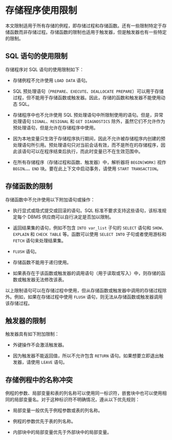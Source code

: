 # 存储程序使用限制 

本文限制适用于所有存储的例程，即存储过程和存储函数。还有一些限制特定于存储函数而非存储过程。存储函数的限制也适用于触发器，但是触发器也有一些特定的限制。

## SQL 语句的使用限制 

存储程序对 SQL 语句的使用限制如下：

* 存储例程不允许使用 `LOAD DATA` 语句。

* SQL 预处理语句（`PREPARE`、`EXECUTE`、`DEALLOCATE PREPARE`）可以用于存储过程，但不能用于存储函数或触发器。因此，存储的函数和触发器不能使用动态 SQL。

* 存储程序中也不允许使用 SQL 预处理语句中所限制使用的语句。但是，异常处理语句 `SIGNAL`、`RESIGNAL` 和 `GET DIAGNOSTICS` 除外，虽然它们不允许作为预处理语句，但是允许在存储程序中使用。

* 因为本地变量只生效于存储程序执行期间，因此不允许被存储程序内创建的预处理语句所引用。预处理语句只对当前会话有效，而不是所在的存储程序，因此该语句可以在程序结束后执行，而此时变量已不在生效范围中。

* 在所有存储程序（存储过程和函数、触发器）中，解析器将 `BEGIN[WORK]` 视作 `BEGIN。。。END` 块。要在此上下文中启动事务，请使用 `START TRANSACTION`。


## 存储函数的限制 

存储函数中不允许使用以下附加语句或操作：

* 执行显式或隐式提交或回滚的语句。SQL 标准不要求支持这些语句，该标准规定每个 DBMS 供应商可以自行决定是否加以限制。 

* 返回结果集的语句，例如不包含 `INTO var_list` 子句的 `SELECT` 语句和 `SHOW`、`EXPLAIN` 和 `CHECK TABLE` 等。函数可以使用 `SELECT INTO` 子句或者使用游标和 `FETCH` 语句来处理结果集。

* `FLUSH` 语句。

* 存储函数不能用于递归使用。

* 如果表存在于该函数或触发器的调用语句（用于读取或写入）中，则存储的函数或触发器无法修改该表。

以上限制语句可以在存储过程中使用，但从存储函数或触发器中调用的存储过程除外。例如，如果在存储过程中使用 `FLUSH` 语句，则无法从存储函数或触发器调用该存储过程。

## 触发器的限制 

触发器具有如下附加限制：

* 外键操作不会激活触发器。

* 因为触发器不能返回值，所以不允许包含 `RETURN` 语句。如果想要立即退出触发器，请使用 `LEAVE` 语句。


## 存储例程中的名称冲突 

例程的参数、局部变量和表的列名称可以使用同一标识符，嵌套块中也可以使用相同的局部变量名。对于这种标识符不明确情况，遵从以下优先规则：

* 局部变量一般优先于例程参数或表的列名称。

* 例程的参数优先于表的列名称。 

* 内部块中的局部变量优先于外部块中的局部变量。
